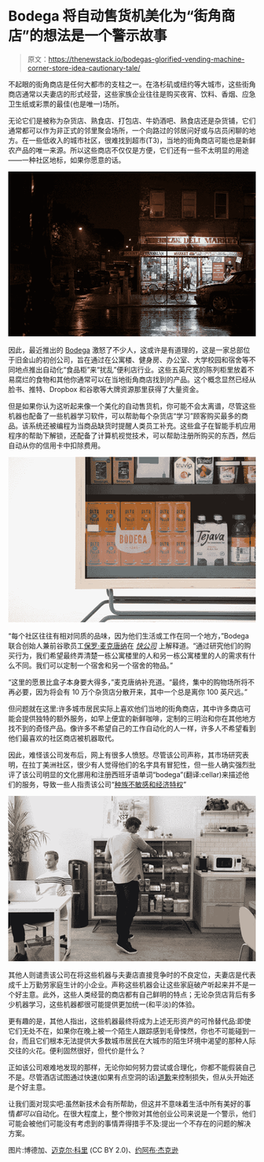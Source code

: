 # Bodega 将自动售货机美化为“街角商店”的想法是一个警示故事

> 原文：<https://thenewstack.io/bodegas-glorified-vending-machine-corner-store-idea-cautionary-tale/>

不起眼的街角商店是任何大都市的支柱之一。在洛杉矶或纽约等大城市，这些街角商店通常以夫妻店的形式经营，这些家族企业往往是购买夜宵、饮料、香烟、应急卫生纸或彩票的最佳(也是唯一)场所。

无论它们是被称为杂货店、熟食店、打包店、牛奶酒吧、熟食店还是杂货铺，它们通常都可以作为非正式的邻里聚会场所，一个向路过的邻居问好或与店员闲聊的地方。在一些低收入的城市社区，很难找到超市(T3)，当地的街角商店可能也是新鲜农产品的唯一来源。所以这些商店不仅仅是方便，它们还有一些不太明显的用途——一种社区地标，如果你愿意的话。

[![](img/72a1041d5088561744dd6a2c072ee3a4.png)](https://www.flickr.com/photos/khouri/)

因此，最近推出的 [Bodega](https://bodega.ai/) 激怒了不少人，这或许是有道理的，这是一家总部位于旧金山的初创公司，旨在通过在公寓楼、健身房、办公室、大学校园和宿舍等不同地点推出自动化“食品柜”来“扰乱”便利店行业。这些五英尺宽的陈列柜里放着不易腐烂的食物和其他你通常可以在当地街角商店找到的产品。这个概念显然已经从脸书、推特、Dropbox 和谷歌等大牌资源那里获得了大量资金。

但是如果你认为这听起来像一个美化的自动售货机，你可能不会太离谱，尽管这些机器也配备了一些机器学习软件，可以帮助每个杂货店“学习”顾客购买最多的商品。该系统还被编程为当商品缺货时提醒人类员工补充。这些盒子在智能手机应用程序的帮助下解锁，还配备了计算机视觉技术，可以帮助注册所购买的东西，然后自动从你的信用卡中扣除费用。

![](img/22bbc895dc3d298c4f636f41d3cb5e68.png)

“每个社区往往有相对同质的品味，因为他们生活或工作在同一个地方，”Bodega 联合创始人兼前谷歌员工[保罗·麦克唐纳](https://www.linkedin.com/in/paulmcdonaldgoogle/)在 [*快公司*](https://www.fastcompany.com/40466047/two-ex-googlers-want-to-make-bodegas-and-mom-and-pop-corner-stores-obsolete) 上解释道。“通过研究他们的购买行为，我们希望最终弄清楚一栋公寓楼里的人和另一栋公寓楼里的人的需求有什么不同。我们可以定制一个宿舍和另一个宿舍的物品。”

“这里的愿景比盒子本身要大得多，”麦克唐纳补充道。“最终，集中的购物场所将不再必要，因为将会有 10 万个杂货店分散开来，其中一个总是离你 100 英尺远。”

但问题就在这里:许多城市居民实际上喜欢他们当地的街角商店，其中许多商店可能会提供独特的额外服务，如早上便宜的新鲜咖啡，定制的三明治和你在其他地方找不到的奇怪产品。像许多不希望自己的工作自动化的人一样，许多人不希望看到他们最喜欢的社区商店被机器取代。

因此，难怪该公司发布后，网上有很多人愤怒。尽管该公司声称，其市场研究表明，在拉丁美洲社区，很少有人觉得他们的名字具有冒犯性，但一些人确实强烈批评了该公司明显的文化挪用和注册西班牙语单词“bodega”(翻译:cellar)来描述他们的服务，导致一些人指责该公司“[种族不敏感和经济特权](https://www.citylab.com/equity/2017/09/here-is-everything-thats-wrong-with-bodega-the-startup-that-destroys-bodegas/539739/)”

![](img/40dcb37bf547719f3eb6c3bf66ea7e7a.png)

其他人则谴责该公司在将这些机器与夫妻店直接竞争时的不良定位，夫妻店是代表成千上万勤劳家庭生计的小企业。声称这些机器会让这些家庭破产听起来并不是一个好主意。此外，这些人类经营的商店都有自己鲜明的特点；无论杂货店背后有多少机器学习，这些机器都很可能提供更加统一(和平淡)的体验。

更有趣的是，其他人指出，这些机器最终将成为上述无形资产的可怜替代品:即使它们无处不在，如果你在晚上被一个陌生人跟踪感到毛骨悚然，你也不可能碰到一台，而且它们根本无法提供大多数城市居民在大城市的陌生环境中渴望的那种人际交往的火花。便利固然很好，但代价是什么？

正如该公司艰难地发现的那样，无论你如何努力尝试或合理化，你都不能假装自己不是。尽管酒店试图通过快速(如果有点空洞的话)[道歉](https://blog.bodega.ai/so-about-our-name-aa5bff63a92d)来控制损失，但从头开始还是个好主意。

让我们面对现实吧:虽然新技术会有所帮助，但这并不意味着生活中所有美好的事情*都可以*自动化。在很大程度上，整个惨败对其他创业公司来说是一个警示，他们可能会被他们可能没有考虑到的事情弄得措手不及:提出一个不存在的问题的解决方案。

图片:博德加、[迈克尔·科里](https://www.flickr.com/photos/khouri/ "Go to Michael Cory's photostream") (CC BY 2.0)、[约阿布·杰克逊](https://www.instagram.com/joabjack/)

<svg xmlns:xlink="http://www.w3.org/1999/xlink" viewBox="0 0 68 31" version="1.1"><title>Group</title> <desc>Created with Sketch.</desc></svg>
